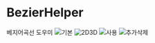 # BezierHelper
 베지어곡선 도우미
![기본](https://user-images.githubusercontent.com/37136317/93468290-b55d7e00-f929-11ea-990e-3a664bce785d.gif)
![2D3D](https://user-images.githubusercontent.com/37136317/93468332-c1e1d680-f929-11ea-96db-3ee1939f973a.gif)
![사용](https://user-images.githubusercontent.com/37136317/93468335-c3130380-f929-11ea-9d0b-3cd0e41c817a.gif)
![추가삭제](https://user-images.githubusercontent.com/37136317/93468339-c3ab9a00-f929-11ea-99fd-77d833430de2.gif)
